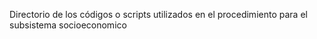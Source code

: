 Directorio de los códigos o scripts utilizados en el procedimiento para el subsistema socioeconomico
